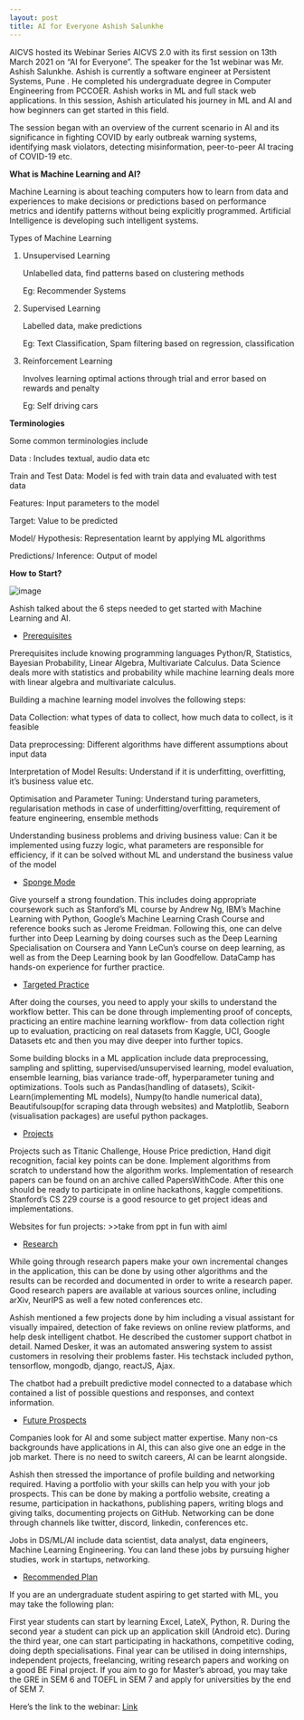 ```yaml
---	
layout: post	
title: AI for Everyone Ashish Salunkhe
---
```



AICVS hosted its Webinar Series AICVS 2.0 with its first session on 13th March 2021 on “AI for Everyone”. The speaker for the 1st webinar was Mr. Ashish Salunkhe. Ashish is currently a software engineer at Persistent Systems, Pune . He completed his undergraduate degree in Computer Engineering from PCCOER. Ashish works in ML and full stack web applications. In this session, Ashish articulated his journey in ML and AI and how beginners can get started in this field.


The session began with an overview of the current scenario in AI and its significance in fighting COVID by early outbreak warning systems, identifying mask violators, detecting misinformation, peer-to-peer AI tracing of COVID-19 etc.


**What is Machine Learning and AI?**

Machine Learning is about teaching computers how to learn from data and experiences to make decisions or predictions based on performance metrics and identify patterns without being explicitly programmed. Artificial Intelligence is developing such intelligent systems. 

Types of Machine Learning

1. Unsupervised Learning 

   Unlabelled data, find patterns based on clustering methods

   Eg: Recommender Systems

2. Supervised Learning

   Labelled data, make predictions

   Eg: Text Classification, Spam filtering based on regression, classification 

3. Reinforcement Learning

   Involves learning optimal actions through trial and error based on rewards and penalty

   Eg: Self driving cars


**Terminologies**


Some common terminologies include

Data : Includes textual, audio data etc

Train and Test Data: Model is fed with train data and evaluated with test data

Features: Input parameters to the model

Target: Value to be predicted

Model/ Hypothesis: Representation learnt by applying ML algorithms

Predictions/ Inference: Output of model




**How to Start?**

![image](https://user-images.githubusercontent.com/55914007/120362434-b2c07e80-c328-11eb-8104-e2f92343bd66.png)
	

Ashish talked about the 6 steps needed to get started with Machine Learning and AI. 


* <ins>Prerequisites</ins>

Prerequisites include knowing programming languages Python/R, Statistics, Bayesian Probability, Linear Algebra, Multivariate Calculus. Data Science deals more with statistics and probability while machine learning deals more with linear algebra and multivariate calculus. 


Building a machine learning model involves the following steps:

Data Collection: what types of data to collect, how much data to collect, is it feasible

Data preprocessing: Different algorithms have different assumptions about input data

Interpretation of Model Results: Understand if it is underfitting, overfitting, it’s business value etc.

Optimisation and Parameter Tuning: Understand turing parameters, regularisation methods in case of underfitting/overfitting, requirement of feature engineering, ensemble methods

Understanding business problems and driving business value: Can it be implemented using fuzzy logic, what parameters are responsible for efficiency, if it can be solved without ML and understand the business value of the model



* <ins>Sponge Mode</ins>


Give yourself a strong foundation. This includes doing appropriate coursework such as Stanford’s ML course by Andrew Ng, IBM’s Machine Learning with Python, Google’s Machine Learning Crash Course and reference books such as Jerome Freidman. Following this, one can delve further into Deep Learning by doing courses such as the Deep Learning Specialisation on Coursera and Yann LeCun’s course on deep learning, as well as from the Deep Learning book by Ian Goodfellow. DataCamp has hands-on experience for further practice. 


* <ins>Targeted Practice</ins>

After doing the courses, you need to apply your skills to understand the workflow better. This can be done through implementing proof of concepts, practicing an entire machine learning workflow- from data collection right up to evaluation, practicing on real datasets from Kaggle, UCI, Google Datasets etc and then  you may dive deeper into further topics. 

Some building blocks in a ML application include data preprocessing, sampling and splitting, supervised/unsupervised learning, model evaluation, ensemble learning, bias variance trade-off, hyperparameter tuning and optimizations. Tools such as Pandas(handling of datasets), Scikit-Learn(implementing ML models), Numpy(to handle numerical data), Beautifulsoup(for scraping data through websites) and Matplotlib, Seaborn (visualisation packages) are useful python packages.


* <ins>Projects</ins>

Projects such as Titanic Challenge, House Price prediction, Hand digit recognition, facial key points can be done. Implement algorithms from scratch to understand how the algorithm works. Implementation of research papers can be found on an archive called PapersWithCode. After this one should be ready to participate in online hackathons, kaggle competitions. Stanford’s CS 229 course is a good resource to get project ideas and implementations.

Websites for fun projects: >>take from ppt in fun with aiml


* <ins>Research</ins>

While going through research papers make your own incremental changes in the application, this can be done by using other algorithms and the results can be recorded and documented in order to write a research paper. Good research papers are available at various sources online, including arXiv, NeurIPS as well a few noted conferences etc. 


Ashish mentioned a few projects done by him including a visual assistant for visually impaired, detection of fake reviews on online review platforms, and help desk intelligent chatbot. He described the customer support chatbot in detail. Named Desker, it was an automated answering system to assist customers in resolving their problems faster. His techstack included python, tensorflow, mongodb, django, reactJS, Ajax. 


The chatbot had a prebuilt predictive model connected to a database which contained a list of possible questions and responses, and context information. 


* <ins>Future Prospects</ins>

Companies look for AI and some subject matter expertise. Many non-cs backgrounds have applications in AI, this can also give one an edge in the job market. There is no need to switch careers, AI can be learnt alongside.

Ashish then stressed the importance of profile building and networking required. Having a portfolio with your skills can help you with your job prospects. This can be done by making a portfolio website, creating a resume, participation in hackathons, publishing papers, writing blogs and giving talks, documenting projects on GitHub. Networking can be done through channels like twitter, discord, linkedin, conferences etc. 

Jobs in DS/ML/AI include data scientist, data analyst, data engineers, Machine Learning Engineering. You can land these jobs by pursuing higher studies, work in startups, networking. 


* <ins>Recommended Plan</ins>

If you are an undergraduate student aspiring to get started with ML, you may take the following plan:

First year students can start by learning Excel, LateX, Python, R. During the second year a student can pick up an application skill (Android etc). During the third year, one can start participating in hackathons, competitive coding, doing depth specialisations. Final year can be utilised in doing internships, independent projects, freelancing, writing research papers and working on a good BE Final project. If you aim to go for Master’s abroad, you may take the GRE in SEM 6 and TOEFL in SEM 7 and apply for universities by the end of SEM 7.   


Here’s the link to the webinar: [Link](https://www.youtube.com/watch?v=Oe_DP4xateI)
